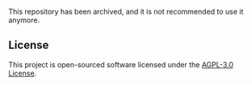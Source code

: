 This repository has been archived, and it is not recommended to use it anymore.

## License

This project is open-sourced software licensed under the [AGPL-3.0 License](https://opensource.org/licenses/AGPL-3.0).
